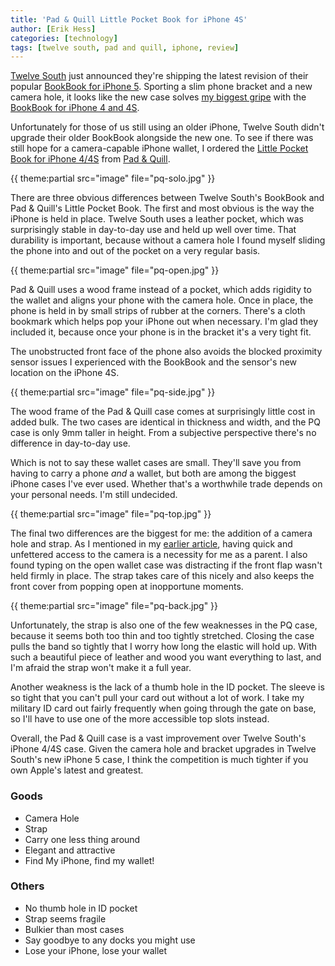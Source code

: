 ```yaml
---
title: 'Pad & Quill Little Pocket Book for iPhone 4S'
author: [Erik Hess]
categories: [technology]
tags: [twelve south, pad and quill, iphone, review]
---
```


[Twelve South](http://twelvesouth.com/) just announced they're shipping the latest revision of their popular [BookBook for iPhone 5](http://twelvesouth.com/products/bookbook_iphone5/). Sporting a slim phone bracket and a new camera hole, it looks like the new case solves [my biggest gripe](http://themindfulbit.com/2011/09/21/tweaking-bookbook-for-iphone/) with the [BookBook for iPhone 4 and 4S](http://twelvesouth.com/products/bookbook_iphone/).

Unfortunately for those of us still using an older iPhone, Twelve South didn't upgrade their older BookBook alongside the new one. To see if there was still hope for a camera-capable iPhone wallet, I ordered the [Little Pocket Book for iPhone 4/4S](http://www.padandquill.com/cases-for-iphone-ipod-touch/little-pocket-book-for-iphone-4-4s.html) from [Pad & Quill](http://www.padandquill.com/).

{{ theme:partial src="image" file="pq-solo.jpg" }}

There are three obvious differences between Twelve South's BookBook and Pad & Quill's Little Pocket Book. The first and most obvious is the way the iPhone is held in place. Twelve South uses a leather pocket, which was surprisingly stable in day-to-day use and held up well over time. That durability is important, because without a camera hole I found myself sliding the phone into and out of the pocket on a very regular basis.

{{ theme:partial src="image" file="pq-open.jpg" }}

Pad & Quill uses a wood frame instead of a pocket, which adds rigidity to the wallet and aligns your phone with the camera hole. Once in place, the phone is held in by small strips of rubber at the corners. There's a cloth bookmark which helps pop your iPhone out when necessary. I'm glad they included it, because once your phone is in the bracket it's a very tight fit. 

The unobstructed front face of the phone also avoids the blocked proximity sensor issues I experienced with the BookBook and the sensor's new location on the iPhone 4S.

{{ theme:partial src="image" file="pq-side.jpg" }}

The wood frame of the Pad & Quill case comes at surprisingly little cost in added bulk. The two cases are identical in thickness and width, and the PQ case is only 9mm taller in height. From a subjective perspective there's no difference in day-to-day use. 

Which is not to say these wallet cases are small. They'll save you from having to carry a phone *and* a wallet, but both are among the biggest iPhone cases I've ever used. Whether that's a worthwhile trade depends on your personal needs. I'm still undecided.

{{ theme:partial src="image" file="pq-top.jpg" }}

The final two differences are the biggest for me: the addition of a camera hole and strap. As I mentioned in my [earlier article](http://themindfulbit.com/2011/09/21/tweaking-bookbook-for-iphone/), having quick and unfettered access to the camera is a necessity for me as a parent. I also found typing on the open wallet case was distracting if the front flap wasn't held firmly in place. The strap takes care of this nicely and also keeps the front cover from popping open at inopportune moments.

{{ theme:partial src="image" file="pq-back.jpg" }}

Unfortunately, the strap is also one of the few weaknesses in the PQ case, because it seems both too thin and too tightly stretched. Closing the case pulls the band so tightly that I worry how long the elastic will hold up. With such a beautiful piece of leather and wood you want everything to last, and I'm afraid the strap won't make it a full year.

Another weakness is the lack of a thumb hole in the ID pocket. The sleeve is so tight that you can't pull your card out without a lot of work. I take my military ID card out fairly frequently when going through the gate on base, so I'll have to use one of the more accessible top slots instead.

Overall, the Pad & Quill case is a vast improvement over Twelve South's iPhone 4/4S case. Given the camera hole and bracket upgrades in Twelve South's new iPhone 5 case, I think the competition is much tighter if you own Apple's latest and greatest.

### Goods

* Camera Hole
* Strap
* Carry one less thing around
* Elegant and attractive
* Find My iPhone, find my wallet!

### Others

* No thumb hole in ID pocket
* Strap seems fragile
* Bulkier than most cases
* Say goodbye to any docks you might use
* Lose your iPhone, lose your wallet